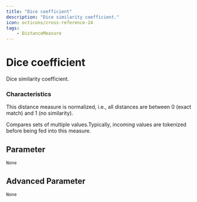 ```yaml
---
title: "Dice coefficient"
description: "Dice similarity coefficient."
icon: octicons/cross-reference-24
tags: 
    - DistanceMeasure
---
```

# Dice coefficient
<!-- This file was generated - DO NOT CHANGE IT MANUALLY -->



Dice similarity coefficient.

### Characteristics
This distance measure is normalized, i.e., all distances are between 0 (exact match) and 1 (no similarity).

Compares sets of multiple values.Typically, incoming values are tokenized before being fed into this measure.

## Parameter

`None`

## Advanced Parameter

`None`